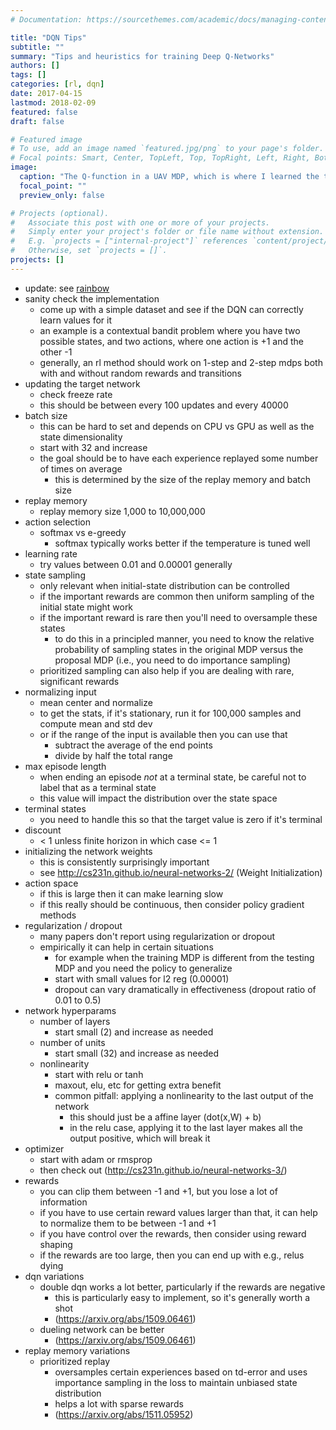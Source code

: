 ```yaml
---
# Documentation: https://sourcethemes.com/academic/docs/managing-content/

title: "DQN Tips"
subtitle: ""
summary: "Tips and heuristics for training Deep Q-Networks"
authors: []
tags: []
categories: [rl, dqn]
date: 2017-04-15
lastmod: 2018-02-09
featured: false
draft: false

# Featured image
# To use, add an image named `featured.jpg/png` to your page's folder.
# Focal points: Smart, Center, TopLeft, Top, TopRight, Left, Right, BottomLeft, Bottom, BottomRight.
image:
  caption: "The Q-function in a UAV MDP, which is where I learned the tips/heuristics in this post"
  focal_point: ""
  preview_only: false

# Projects (optional).
#   Associate this post with one or more of your projects.
#   Simply enter your project's folder or file name without extension.
#   E.g. `projects = ["internal-project"]` references `content/project/deep-learning/index.md`.
#   Otherwise, set `projects = []`.
projects: []
---
```

- update: see [rainbow](https://arxiv.org/abs/1710.02298)
- sanity check the implementation
    + come up with a simple dataset and see if the DQN can correctly learn values for it 
    + an example is a contextual bandit problem where you have two possible states, and two actions, where one action is +1 and the other -1 
    + generally, an rl method should work on 1-step and 2-step mdps both with and without random rewards and transitions
- updating the target network 
    + check freeze rate
    + this should be between every 100 updates and every 40000
- batch size
    + this can be hard to set and depends on CPU vs GPU as well as the state dimensionality
    + start with 32 and increase
    + the goal should be to have each experience replayed some number of times on average
        * this is determined by the size of the replay memory and batch size
- replay memory 
    + replay memory size 1,000 to 10,000,000
- action selection
    + softmax vs e-greedy
        * softmax typically works better if the temperature is tuned well
- learning rate
    + try values between 0.01 and 0.00001 generally
- state sampling
    + only relevant when initial-state distribution can be controlled
    + if the important rewards are common then uniform sampling of the initial state might work
    + if the important reward is rare then you'll need to oversample these states
        * to do this in a principled manner, you need to know the relative probability of sampling states in the original MDP versus the proposal MDP (i.e., you need to do importance sampling)
    + prioritized sampling can also help if you are dealing with rare, significant rewards
- normalizing input
    + mean center and normalize 
    + to get the stats, if it's stationary, run it for 100,000 samples and compute mean and std dev 
    + or if the range of the input is available then you can use that 
        * subtract the average of the end points 
        * divide by half the total range
- max episode length
    + when ending an episode _not_ at a terminal state, be careful not to label that as a terminal state
    + this value will impact the distribution over the state space
- terminal states
    + you need to handle this so that the target value is zero if it's terminal
- discount 
    + < 1 unless finite horizon in which case <= 1
- initializing the network weights
    + this is consistently surprisingly important 
    + see http://cs231n.github.io/neural-networks-2/ (Weight Initialization)
- action space
    + if this is large then it can make learning slow
    + if this really should be continuous, then consider policy gradient methods
- regularization / dropout
    + many papers don't report using regularization or dropout
    + empirically it can help in certain situations
        * for example when the training MDP is different from the testing MDP and you need the policy to generalize
        * start with small values for l2 reg (0.00001)
        * dropout can vary dramatically in effectiveness (dropout ratio of 0.01 to 0.5)
- network hyperparams
    + number of layers
        - start small (2) and increase as needed
    + number of units
        - start small (32) and increase as needed
    + nonlinearity
        - start with relu or tanh 
        - maxout, elu, etc for getting extra benefit
        - common pitfall: applying a nonlinearity to the last output of the network 
            * this should just be a affine layer (dot(x,W) + b)
            * in the relu case, applying it to the last layer makes all the output positive, which will break it
- optimizer
    + start with adam or rmsprop 
    + then check out (http://cs231n.github.io/neural-networks-3/)
- rewards   
    + you can clip them between -1 and +1, but you lose a lot of information
    + if you have to use certain reward values larger than that, it can help to normalize them to be between -1 and +1
    + if you have control over the rewards, then consider using reward shaping
    + if the rewards are too large, then you can end up with e.g., relus dying
- dqn variations 
    + double dqn works a lot better, particularly if the rewards are negative
        * this is particularly easy to implement, so it's generally worth a shot
        * (https://arxiv.org/abs/1509.06461)
    + dueling network can be better
        * (https://arxiv.org/abs/1509.06461)
- replay memory variations
    + prioritized replay 
        * oversamples certain experiences based on td-error and uses importance sampling in the loss to maintain unbiased state distribution
        * helps a lot with sparse rewards
        * (https://arxiv.org/abs/1511.05952)
